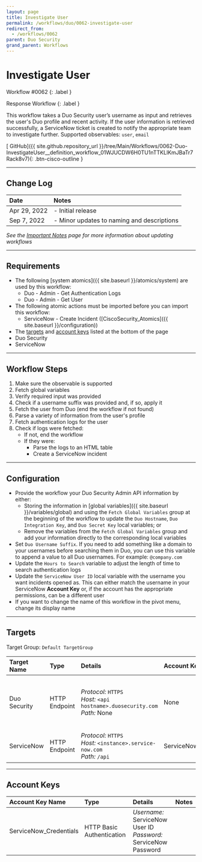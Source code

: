 ```yaml
---
layout: page
title: Investigate User
permalink: /workflows/duo/0062-investigate-user
redirect_from:
  - /workflows/0062
parent: Duo Security
grand_parent: Workflows
---
```


# Investigate User
<div markdown="1">
Workflow #0062
{: .label }

Response Workflow
{: .label }
</div>

This workflow takes a Duo Security user’s username as input and retrieves the user's Duo profile and recent activity. If the user information is retrieved successfully, a ServiceNow ticket is created to notify the appropriate team to investigate further. Supported observables: `user`, `email`

[<i class="fab fa-github mr-1"></i> GitHub]({{ site.github.repository_url }}/tree/Main/Workflows/0062-Duo-InvestigateUser__definition_workflow_01WJUCDW6H0TU1nTTKLlKmJBaTr7Rack8v7){: .btn-cisco-outline }

---

## Change Log

| Date | Notes |
|:-----|:------|
| Apr 29, 2022 | - Initial release |
| Sep 7, 2022 | - Minor updates to naming and descriptions |

_See the [Important Notes](/sxo-05-security-workflows/notes) page for more information about updating workflows_

---

## Requirements
* The following [system atomics]({{ site.baseurl }}/atomics/system) are used by this workflow:
	* Duo - Admin - Get Authentication Logs
	* Duo - Admin - Get User
* The following atomic actions must be imported before you can import this workflow:
	* ServiceNow - Create Incident ([CiscoSecurity_Atomics]({{ site.baseurl }}/configuration))
* The [targets](#targets) and [account keys](#account-keys) listed at the bottom of the page
* Duo Security
* ServiceNow

---

## Workflow Steps
1. Make sure the observable is supported
1. Fetch global variables
1. Verify required input was provided
1. Check if a username suffix was provided and, if so, apply it
1. Fetch the user from Duo (end the workflow if not found)
1. Parse a variety of information from the user's profile
1. Fetch authentication logs for the user
1. Check if logs were fetched:
	* If not, end the workflow
	* If they were:
		* Parse the logs to an HTML table
		* Create a ServiceNow incident

---

## Configuration
* Provide the workflow your Duo Security Admin API information by either:
	* Storing the information in [global variables]({{ site.baseurl }}/variables/global) and using the `Fetch Global Variables` group at the beginning of the workflow to update the `Duo Hostname`, `Duo Integration Key`, and `Duo Secret Key` local variables; or
	* Remove the variables from the `Fetch Global Variables` group and add your information directly to the corresponding local variables
* Set `Duo Username Suffix`. If you need to add something like a domain to your usernames before searching them in Duo, you can use this variable to append a value to all Duo usernames. For example: `@company.com`
* Update the `Hours to Search` variable to adjust the length of time to search authentication logs
* Update the `ServiceNow User ID` local variable with the username you want incidents opened as. This can either match the username in your ServiceNow **Account Key** or, if the account has the appropriate permissions, can be a different user
* If you want to change the name of this workflow in the pivot menu, change its display name

---

## Targets
Target Group: `Default TargetGroup`

| Target Name | Type | Details | Account Keys | Notes |
|:------------|:-----|:--------|:-------------|:------|
| Duo Security | HTTP Endpoint | _Protocol:_ `HTTPS`<br />_Host:_ `<api hostname>.duosecurity.com`<br />_Path:_ None | None | Be sure to use the API Hostname from your Duo integration |
| ServiceNow | HTTP Endpoint | _Protocol:_ `HTTPS`<br />_Host:_ `<instance>.service-now.com`<br />_Path:_ `/api` | ServiceNow_Credentials | Be sure to use your instance URL |

---

## Account Keys

| Account Key Name | Type | Details | Notes |
|:-----------------|:-----|:--------|:------|
| ServiceNow_Credentials | HTTP Basic Authentication | _Username:_ ServiceNow User ID<br />_Password:_ ServiceNow Password | |
